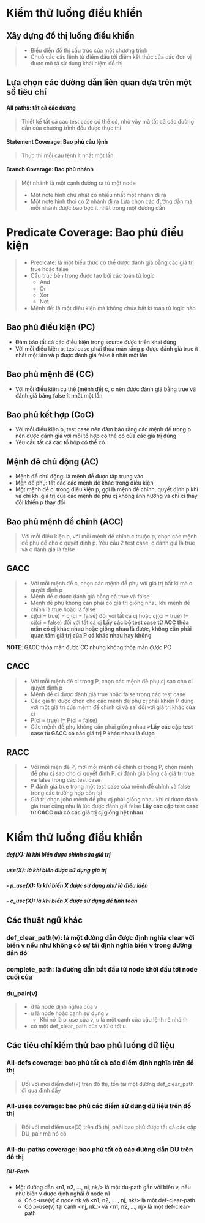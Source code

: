 # Kiểm thử luồng điều khiển
## Xây dựng đồ thị luồng điều khiển
>- Biểu diễn đồ thị cấu trúc của một chương trình
>- Chuỗ các câu lệnh từ điểm đầu tới điểm kết thúc của các đơn vị được mô tả sử dụng khái niệm đồ thị

## Lựa chọn các đường dẫn liên quan dựa trên một số tiêu chí
#### All paths: tất cả các đường
>Thiết kế tất cả các test case có thể có, nhờ vậy mà tất cả các đường dẫn của chương trình đều được thực thi
#### Statement Coverage: Bao phủ câu lệnh
>Thực thi mỗi câu lệnh ít nhất một lần

#### Branch Coverage: Bao phủ nhánh
>Một nhánh là một cạnh đường ra từ một node
>- Một note hình chữ nhật có nhiều nhất một nhánh đi ra
>- Một note hình thoi có 2 nhánh đi ra
>Lựa chọn các đường dẫn mà mỗi nhánh được bao bọc ít nhất trong một đường dẫn



# Predicate Coverage: Bao phủ điều kiện
>- Predicate: là một biểu thức có thể được đánh giá bằng các giá trị true hoặc false
>- Cấu trúc bên trong được tạo bởi các toán tử logic
>	- And
>	- Or
>	- Xor
>	- Not
>- Mệnh đề: là một điều kiện mà không chứa bất kì toán tử logic nào


## Bao phủ điều kiện (PC)
- Đảm bảo tất cả các điều kiện trong source được triển khai đúng
- Với mỗi điều kiện p, test case phải thỏa mản răng p được đánh giá true ít nhất một lần và p được đánh giá false ít nhất một lần

## Bao phủ mệnh đề (CC)
- Với mỗi điều kiện cụ thể (mệnh đề) c, c nên được đánh giá bằng true và đánh giá bằng false ít nhất một lần

## Bao phủ kết hợp (CoC)
- Với mỗi điều kiện p, test case nên đảm bảo rằng các mệnh đề trong p nên được đánh giá với mỗi tổ hợp có thể có của các giá trị đúng
- Yêu cầu tất cả các tổ hộp có thể có

## Mệnh đê chủ động (AC)
- Mệnh đề chủ động: là mệnh đề được tâp trung vào
- Mện đề phụ: tất các các mệnh đề khác trong điều kiện
- Một mệnh đề ci trong điều kiện p, gọi là mệnh đề chính, quyết định p khi và chỉ khi giá trị của các mệnh đề phụ cj không ảnh hưởng và chỉ ci thay đổi khiến p thay đổi

## Bao phủ mệnh đề chính (ACC)
>Với mỗi điều kiện p, với mỗi mệnh đề chính c thuộc p, chọn các mệnh đề phụ để cho c quyết định p. Yêu cầu 2 test case, c đánh giá là true và c đánh giá là false

## GACC
>- Với mỗi mệnh đề c, chọn các mệnh đề phụ với giá trị bất kì mà c quyết định p
>- Mệnh đề c được đánh giá bằng cả true và false
>- Mệnh đề phụ không cần phải có giá trị giống nhau khi mệnh đề chính là true hoăc là false
>- cj(ci = true) = cj(ci = false) đối với tất cả cj 
>  hoặc
>  cj(ci = true) != cj(ci = false) đối với tất cả cj
>  **Lấy các bộ test case từ ACC thỏa mãn có cj khác nhau hoặc giống nhau là được, không cần phải quan tâm giá trị của P có khác nhau hay không**

**NOTE**: GACC thỏa mãn được CC nhưng không thỏa mãn được PC

## CACC
>- Với mỗi mệnh đề ci trong P, chọn các mệnh đề phụ cj sao cho ci quyết định p
>- Mệnh đề ci được đánh giá true hoặc false trong các test case
>- Các giá trị được chọn cho các mệnh đề phụ cj phải khiến P đúng với một giá trị của mệnh đề chính ci và sai đối với giá trị khác của ci
>- P(ci = true) != P(ci = false)
>- Các mệnh đề phụ không cần phải giống nhau
**>Lấy các cặp test case từ GACC có các giá trị P khác nhau là được**

## RACC
>- Vói mối mện đề P, mới mỗi mệnh đề chính ci trong P, chọn mệnh đề phụ cj sao cho ci quyết đinh P. ci đánh giá bằng cả giá trị true và false trong các test case
>- P đánh giá true trong một test case của mệnh đề chính và false trong các trường hợp còn lại
>- Giá trị chọn jcho mênh đề phụ cj phải giống nhau khi ci được đánh giá true cũng như là lúc được đánh giá false
>**Lấy các cặp test case từ CACC mà có các giá trị cj giống hệt nhau**


# Kiểm thử luồng điều khiển
##### def(X): là khi biến được chỉnh sửa giá trị
##### use(X): là khi biển được sử dụng giá trị
##### - p_use(X): là khi biến X được sử dụng như là điều kiện
##### - c_use(X): là khi biến X được sử dụng để tính toán

## Các thuật ngữ khác
### def_clear_path(v): là một đường dẫn được định nghĩa clear với biến v nếu như không có sự tái định nghĩa biến v trong đường dẫn đó

### complete_path: là đường dẫn bắt đầu từ node khởi đầu tới node cuối của 

### du_pair(v)
>- d là node định nghĩa của v
>- u là node hoặc cạnh sử dụng v
>	- Khi nó là p_use của v, u là một cạnh của cậu lệnh rẽ nhánh
>- có một def_clear_path của v từ d tới u


## Các tiêu chí kiểm thử bao phủ luồng dữ liệu
### All-defs coverage: **bao phủ tất cả các điểm định nghĩa trên đồ thị**
>Đối với mọi điểm def(x) trên đồ thị, tồn tài một đường def_clear_path đi qua đỉnh đấy

### All-uses coverage: **bao phủ các điểm sử dụng dữ liệu trên đồ thị**
>Đối với mọi điểm use(X) trên đồ thị, phải bao phủ được tất cả các cặp DU_pair mà nó có

### All-du-paths coverage: **bao phủ tất cả các đường dẫn DU trên đồ thị**
>


##### DU-Path
- Một đường dẫn <n1, n2, ..., nj, nk/> là một du-path gắn với biến v, nếu như biến v được định nghãi ở node n1
	- Có c-use(v) ở node nk và <n1, n2, ...., nj, nk/> là một def-clear-path
	- Có p-use(v) tại cạnh <nj, nk.> và <n1, n2, ..., nj> là một def-clear-path 









